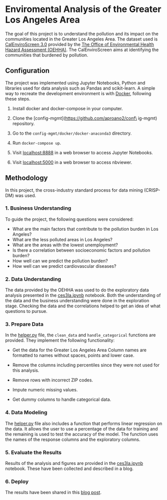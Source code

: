 # Enviromental Analysis of the Greater Los Angeles Area

The goal of this project is to understand the pollution and its impact
on the communities located in the Greater Los Angeles Area. The
dataset used is [CalEnviroScreen
3.0](https://oehha.ca.gov/calenviroscreen/report/calenviroscreen-30)
provided by the [The Office of Environmental Health Hazard Assessment
(OEHHA)](https://oehha.ca.gov/). The CalEnviroScreen aims at
identifying the communities that burdened by pollution.

## Configuration

The project was implemented using Jupyter Notebooks, Python and
libraries used for data analysis such as Pandas and scikit-learn. A
simple way to recreate the development environment is with
[Docker](https://docs.docker.com/), following these steps.

1. Install docker and docker-compose in your computer.

2. Clone the [config-mgmt](https://github.com/aproano2/conf\
ig-mgmt) repository.

3. Go to the `config-mgmt/docker/docker-anaconda3` directory.

4. Run `docker-compose up`.

5. Visit [localhost:8888](http://localhost:8888) in a web browser to
access Jupyter Notebooks.

6. Visit [localhost:5000](http://localhost:5000) in a web browser to
access nbviewer.


## Methodology

In this project, the cross-industry standard process for data mining (CRISP-DM) was used.

### 1. Business Understanding

To guide the project, the following questions were considered:

- What are the main factors that contribute to the pollution burden in Los Angeles?
- What are the less polluted areas in Los Angeles?
- What are the areas with the lowest unemployment?
- Is there a correlation between socioeconomic factors and pollution burden?
- How well can we predict the pollution burden?
- How well can we predict cardiovascular diseases?

### 2. Data Understanding

The data provided by the OEHHA was used to do the exploratory data
analysis presented in the
[ces3la.ipynb](https://github.com/aproano2/la-pollution-burden/blob/master/ces3la.ipynb)
notebook. Both the understanding of the data and the business
understanding were done in the exploration stage. Checking the data
and the correlations helped to get an idea of what questions to
pursue.


### 3. Prepare Data

In the
[helper.py](https://github.com/aproano2/la-pollution-burden/blob/master/helper.py)
file, the `clean_data` and `handle_categorical` functions are
provided. They implement the following functionality:

- Get the data for the Greater Los Angeles Area Column names are
formatted to names without spaces, points and lower case.

- Remove the columns including percentiles since they were not used
for this analysis.

- Remove rows with incorrect ZIP codes.

- Impute numeric missing values.

- Get dummy columns to handle categorical data.


### 4. Data Modeling

The
[helper.py](https://github.com/aproano2/la-pollution-burden/blob/master/helper.py)
file also includes a function that performs linear regression on the
data. It allows the user to use a percentage of the data for training
and the remaining is used to test the accuracy of the model. The
function uses the names of the response columns and the exploratory
columns.

### 5. Evaluate the Results

Results of the analysis and figures are provided in the
[ces3la.ipynb](https://github.com/aproano2/la-pollution-burden/blob/master/ces3la.ipynb)
notebook. These have been collected and described in a blog.

### 6. Deploy

The results have been shared in this [blog post](https://aproano2.github.io/la-pollution-burden).